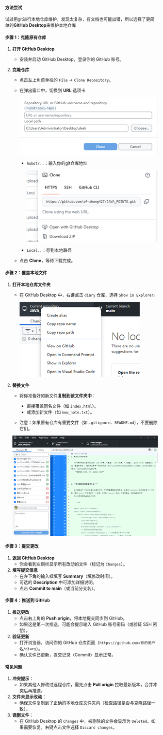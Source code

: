 #### 方法尝试

​	试过用git进行本地仓库维护，发现太复杂，有文档也可能出错，所以选择了更简单的**GitHub Desktop**来维护本地仓库



#### **步骤 1：克隆原有仓库**

1. **打开 GitHub Desktop**

   - 安装并启动 GitHub Desktop，登录你的 GitHub 账号。

2. **克隆仓库**

   - 点击左上角菜单栏的 `File` → `Clone Repository`。

   - 在弹出窗口中，切换到 **URL** 选项卡

     ![](../assets/tool/deskTogit/01URL+PATH.png)

     - `hubot/..`：输入你的git仓库地址
   
       ![](../assets/tool/deskTogit/02GIT_HTTPS.png)

     - `Local..`：存到本地路径

   - 点击 **Clone**，等待下载完成。



#### **步骤 2：覆盖本地文件**

1. **打开本地仓库文件夹**
   
   - 在 GitHub Desktop 中，右键点击 `diary` 仓库，选择 `Show in Explorer`。
   
     ![](../assets/tool/deskTogit/03showInExp.png)
   
2. **替换文件**
   
   - 将你准备好的新文件**复制到该文件夹中**：
     - 直接覆盖同名文件（如 `index.html`）。
     - 或添加新文件（如 `new_note.txt`）。
     
   -  注意：如果原有仓库有重要文件（如 `.gitignore`、`README.md`），不要删除它们。
   
     <img src="../assets/tool/deskTogit/04result.png" style="zoom:75%;" />



#### **步骤 3：提交更改**

1. **返回 GitHub Desktop**
   - 你会看到左侧栏显示所有改动的文件（标记为 `Changes`）。
2. **填写提交信息**
   - 在左下角的输入框填写 **Summary**（填修改时间）。
   - 可选的 **Description** 中可添加详细说明。
   - 点击 **Commit to main**（或当前分支名）。



#### **步骤 4：推送到 GitHub**

1. **推送更改**
   - 点击右上角的 **Push origin**，将本地提交同步到 GitHub。
   - 如果这是第一次推送，可能会提示输入 GitHub 账号密码（或验证 SSH 密钥）。
2. **验证更新**
   - 打开浏览器，访问你的 GitHub 仓库页面（`https://github.com/你的用户名/diary`）。
   - 确认文件已更新，提交记录（Commit）显示正常。



#### **常见问题**

1. **冲突提示**：
   - 如果其他人修改过远程仓库，需先点击 **Pull origin** 拉取最新版本，合并冲突后再推送。
2. **文件未显示改动**：
   - 确保文件复制到了正确的本地仓库文件夹内（检查路径是否与克隆路径一致）。
3. **误删文件**：
   - 在 GitHub Desktop 的 `Changes` 中，被删除的文件会显示为 `Deleted`。如果需要恢复，右键点击文件选择 `Discard changes`。